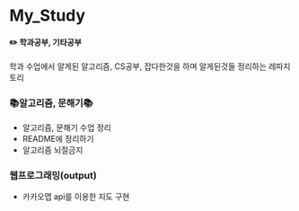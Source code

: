 # My_Study
#### ✏️ 학과공부, 기타공부
학과 수업에서 알게된 알고리즘, CS공부, 잡다한것을 하며 알게된것들 정리하는 레파지토리

### 📚알고리즘, 문해기📚
* 알고리즘, 문해기 수업 정리
* README에 정리하기
* 알고리즘 뇌절금지

### 웹프로그래밍(output)
* 카카오맵 api를 이용한 지도 구현
